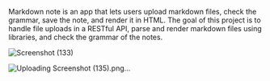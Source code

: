 Markdown note is an app that lets users upload markdown files, check the grammar, save the note, and render it in HTML.
The goal of this project is to handle file uploads in a RESTful API, parse and render markdown files using libraries, and check the grammar of the notes.

![Screenshot (133)](https://github.com/user-attachments/assets/5d5cd8a6-f2cf-4e4f-a60f-e7e35791d8fd)

![Uploading Screenshot (135).png…]()
